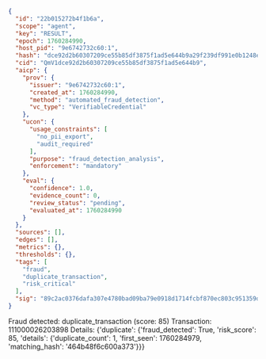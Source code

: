 ```json
{
  "id": "22b015272b4f1b6a",
  "scope": "agent",
  "key": "RESULT",
  "epoch": 1760284990,
  "host_pid": "9e6742732c60:1",
  "hash": "dce92d2b60307209ce55b85df3875f1ad5e644b9a29f239df991e0b1248e1a39",
  "cid": "QmV1dce92d2b60307209ce55b85df3875f1ad5e644b9",
  "aicp": {
    "prov": {
      "issuer": "9e6742732c60:1",
      "created_at": 1760284990,
      "method": "automated_fraud_detection",
      "vc_type": "VerifiableCredential"
    },
    "ucon": {
      "usage_constraints": [
        "no_pii_export",
        "audit_required"
      ],
      "purpose": "fraud_detection_analysis",
      "enforcement": "mandatory"
    },
    "eval": {
      "confidence": 1.0,
      "evidence_count": 0,
      "review_status": "pending",
      "evaluated_at": 1760284990
    }
  },
  "sources": [],
  "edges": [],
  "metrics": {},
  "thresholds": {},
  "tags": [
    "fraud",
    "duplicate_transaction",
    "risk_critical"
  ],
  "sig": "89c2ac0376dafa307e4780bad09ba79e0918d1714fcbf870ec803c951359d790"
}
```

Fraud detected: duplicate_transaction (score: 85)
Transaction: 111000026203898
Details: {'duplicate': {'fraud_detected': True, 'risk_score': 85, 'details': {'duplicate_count': 1, 'first_seen': 1760284979, 'matching_hash': '464b48f6c600a373'}}}